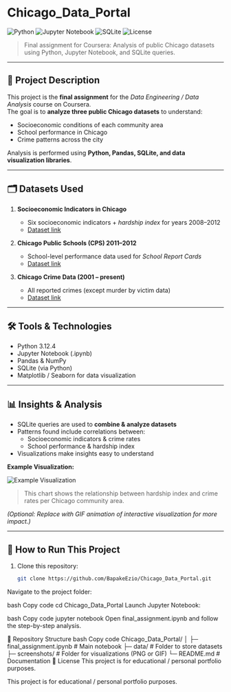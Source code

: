 # Chicago_Data_Portal
![Python](https://img.shields.io/badge/Python-3.12.4-blue?logo=python) ![Jupyter Notebook](https://img.shields.io/badge/Jupyter-Notebook-orange?logo=jupyter) ![SQLite](https://img.shields.io/badge/SQLite-3.41-lightgrey?logo=sqlite) ![License](https://img.shields.io/badge/License-Educational-lightgrey)

> Final assignment for Coursera: Analysis of public Chicago datasets using Python, Jupyter Notebook, and SQLite queries.

---

## 📌 Project Description
This project is the **final assignment** for the *Data Engineering / Data Analysis* course on Coursera.  
The goal is to **analyze three public Chicago datasets** to understand:  

- Socioeconomic conditions of each community area  
- School performance in Chicago  
- Crime patterns across the city  

Analysis is performed using **Python, Pandas, SQLite, and data visualization libraries**.

---

## 🗂 Datasets Used
1. **Socioeconomic Indicators in Chicago**  
   - Six socioeconomic indicators + *hardship index* for years 2008–2012  
   - [Dataset link](https://data.cityofchicago.org/Health-Human-Services/Census-Data-Selected-socioeconomic-indicators-in-C/kn9c-c2s2)  

2. **Chicago Public Schools (CPS) 2011–2012**  
   - School-level performance data used for *School Report Cards*  
   - [Dataset link](https://data.cityofchicago.org/Education/Chicago-Public-Schools-Progress-Report-Cards-2011-/9xs2-f89t)  

3. **Chicago Crime Data (2001 – present)**  
   - All reported crimes (except murder by victim data)  
   - [Dataset link](https://data.cityofchicago.org/Public-Safety/Crimes-2001-to-present/ijzp-q8t2)  

---

## 🛠 Tools & Technologies
- Python 3.12.4  
- Jupyter Notebook (.ipynb)  
- Pandas & NumPy  
- SQLite (via Python)  
- Matplotlib / Seaborn for data visualization  

---

## 📊 Insights & Analysis
- SQLite queries are used to **combine & analyze datasets**  
- Patterns found include correlations between:  
  - Socioeconomic indicators & crime rates  
  - School performance & hardship index  
- Visualizations make insights easy to understand  

**Example Visualization:**  

![Example Visualization](./screenshots/visualization.png)  
> This chart shows the relationship between hardship index and crime rates per Chicago community area.  

*(Optional: Replace with GIF animation of interactive visualization for more impact.)*

---

## 🚀 How to Run This Project
1. Clone this repository:  
   ```bash
   git clone https://github.com/BapakeEzio/Chicago_Data_Portal.git
Navigate to the project folder:

bash
Copy code
cd Chicago_Data_Portal
Launch Jupyter Notebook:

bash
Copy code
jupyter notebook
Open final_assignment.ipynb and follow the step-by-step analysis.

📂 Repository Structure
bash
Copy code
Chicago_Data_Portal/
│
├─ final_assignment.ipynb    # Main notebook
├─ data/                     # Folder to store datasets
├─ screenshots/              # Folder for visualizations (PNG or GIF)
└─ README.md                 # Documentation
📜 License
This project is for educational / personal portfolio purposes.

This project is for educational / personal portfolio purposes.
